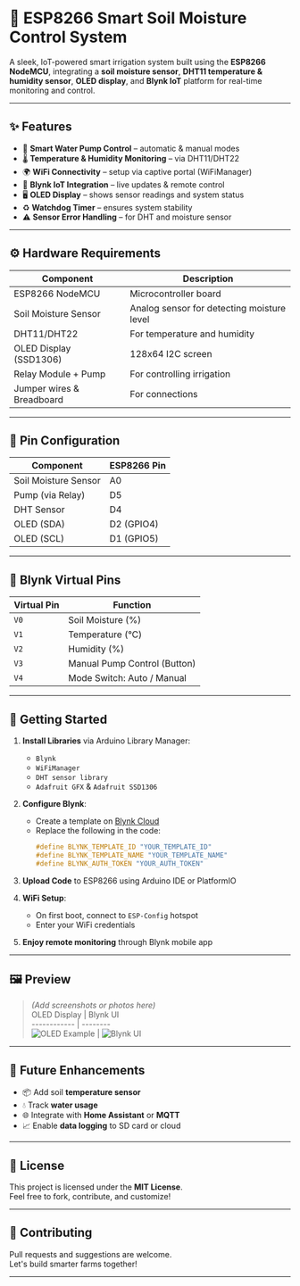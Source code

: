 # 🌱 ESP8266 Smart Soil Moisture Control System

A sleek, IoT-powered smart irrigation system built using the **ESP8266 NodeMCU**, integrating a **soil moisture sensor**, **DHT11 temperature & humidity sensor**, **OLED display**, and **Blynk IoT** platform for real-time monitoring and control.

---

## ✨ Features

- 🚿 **Smart Water Pump Control** – automatic & manual modes
- 🌡️ **Temperature & Humidity Monitoring** – via DHT11/DHT22
- 🌍 **WiFi Connectivity** – setup via captive portal (WiFiManager)
- 📲 **Blynk IoT Integration** – live updates & remote control
- 🖥️ **OLED Display** – shows sensor readings and system status
- ♻️ **Watchdog Timer** – ensures system stability
- ⚠️ **Sensor Error Handling** – for DHT and moisture sensor

---

## ⚙️ Hardware Requirements

| Component              | Description                                |
|------------------------|--------------------------------------------|
| ESP8266 NodeMCU        | Microcontroller board                      |
| Soil Moisture Sensor   | Analog sensor for detecting moisture level |
| DHT11/DHT22            | For temperature and humidity               |
| OLED Display (SSD1306) | 128x64 I2C screen                          |
| Relay Module + Pump    | For controlling irrigation                 |
| Jumper wires & Breadboard | For connections                        |

---

## 🧠 Pin Configuration

| Component            | ESP8266 Pin |
|----------------------|-------------|
| Soil Moisture Sensor | A0          |
| Pump (via Relay)     | D5          |
| DHT Sensor           | D4          |
| OLED (SDA)           | D2 (GPIO4)  |
| OLED (SCL)           | D1 (GPIO5)  |

---

## 📲 Blynk Virtual Pins

| Virtual Pin | Function                        |
|-------------|----------------------------------|
| `V0`        | Soil Moisture (%)               |
| `V1`        | Temperature (°C)                |
| `V2`        | Humidity (%)                    |
| `V3`        | Manual Pump Control (Button)    |
| `V4`        | Mode Switch: Auto / Manual      |

---

## 🚀 Getting Started

1. **Install Libraries** via Arduino Library Manager:
   - `Blynk`
   - `WiFiManager`
   - `DHT sensor library`
   - `Adafruit GFX` & `Adafruit SSD1306`

2. **Configure Blynk**:
   - Create a template on [Blynk Cloud](https://blynk.cloud)
   - Replace the following in the code:
     ```cpp
     #define BLYNK_TEMPLATE_ID "YOUR_TEMPLATE_ID"
     #define BLYNK_TEMPLATE_NAME "YOUR_TEMPLATE_NAME"
     #define BLYNK_AUTH_TOKEN "YOUR_AUTH_TOKEN"
     ```

3. **Upload Code** to ESP8266 using Arduino IDE or PlatformIO

4. **WiFi Setup**:
   - On first boot, connect to `ESP-Config` hotspot
   - Enter your WiFi credentials

5. **Enjoy remote monitoring** through Blynk mobile app

---

## 🖼️ Preview

> *(Add screenshots or photos here)*  
> OLED Display | Blynk UI  
> ------------ | --------  
> ![OLED Example](https://via.placeholder.com/150x64?text=OLED+Preview) | ![Blynk UI](https://via.placeholder.com/150x300?text=Blynk+App+UI)

---

## 🧩 Future Enhancements

- 📦 Add soil **temperature sensor**
- 💧 Track **water usage**
- 🌐 Integrate with **Home Assistant** or **MQTT**
- 📈 Enable **data logging** to SD card or cloud

---

## 📝 License

This project is licensed under the **MIT License**.  
Feel free to fork, contribute, and customize!

---

## 🤝 Contributing

Pull requests and suggestions are welcome.  
Let's build smarter farms together!

---
